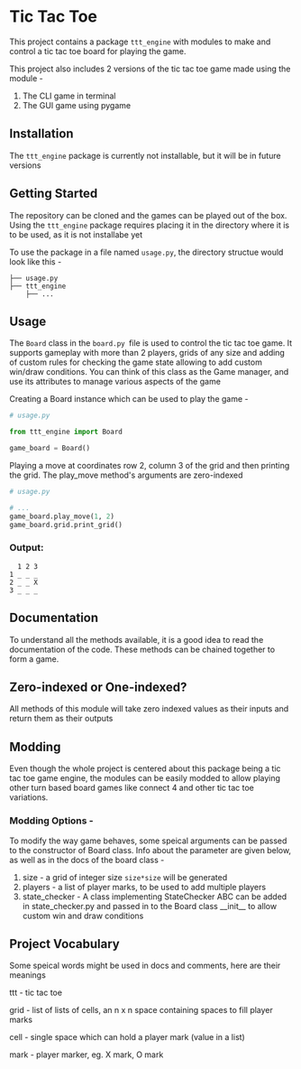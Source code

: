 ﻿# Tic Tac Toe

This project contains a package `ttt_engine` with modules to make and control
a tic tac toe board for playing the game.

This project also includes 2 versions of the tic tac toe game made using the module -

1. The CLI game in terminal
2. The GUI game using pygame

## Installation

The `ttt_engine` package is currently not installable, but it will be in future versions

## Getting Started

The repository can be cloned and the games can be played out of the box.
Using the `ttt_engine` package requires placing it in the directory where it is to be used, as it
is not installabe yet

To use the package in a file named `usage.py`, the directory structue would look like this -

```
├── usage.py
├── ttt_engine
    ├── ... 
```

## Usage

The `Board` class in the `board.py `file is used to control the tic tac toe game. It supports
gameplay with more than 2 players, grids of any size and adding of custom rules for checking the
game state allowing to add custom win/draw conditions. You can think of this class as the Game
manager, and use its attributes to manage various aspects of the game

Creating a Board instance which can be used to play the game -

```python
# usage.py

from ttt_engine import Board

game_board = Board()
```

Playing a move at coordinates row 2, column 3 of the grid and then printing the grid.
The play_move method's arguments are zero-indexed

```python
# usage.py

# ...
game_board.play_move(1, 2)
game_board.grid.print_grid()
```

### Output:

```text
  1 2 3
1 _ _ _
2 _ _ X
3 _ _ _
```

## Documentation

To understand all the methods available, it is a good idea to read the documentation of
the code. These methods can be chained together to form a game.

## Zero-indexed or One-indexed?

All methods of this module will take zero indexed values as their inputs and
return them as their outputs

## Modding

Even though the whole project is centered about this package being a tic tac toe game
engine, the modules can be easily modded to allow playing other turn based board games
like connect 4 and other tic tac toe variations.

### Modding Options -

To modify the way game behaves, some speical arguments can be passed to the constructor of
Board class. Info about the parameter are given below, as well as in the docs of the board class -

1. size - a grid of integer size `size*size` will be generated
2. players - a list of player marks, to be used to add multiple players
3. state_checker - A class implementing StateChecker ABC can be added in
   state_checker.py and passed in to the Board class \_\_init__ to allow custom win and draw
   conditions

## Project Vocabulary

Some speical words might be used in docs and comments, here are their meanings

ttt - tic tac toe

grid - list of lists of cells, an n x n space containing spaces to fill player marks

cell - single space which can hold a player mark (value in a list)

mark - player marker, eg. X mark, O mark
